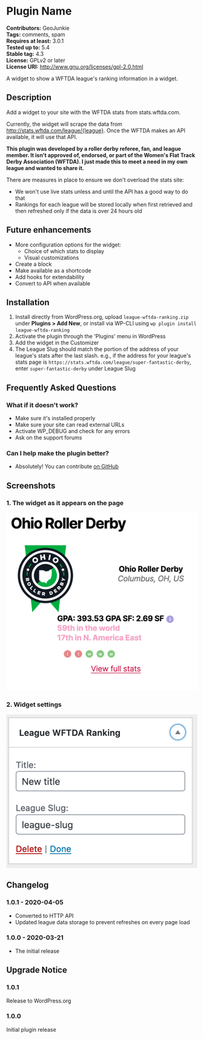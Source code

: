 # Plugin Name 
**Contributors:** GeoJunkie   
**Tags:** comments, spam  
**Requires at least:** 3.0.1  
**Tested up to:** 5.4  
**Stable tag:** 4.3  
**License:** GPLv2 or later  
**License URI:** http://www.gnu.org/licenses/gpl-2.0.html  

A widget to show a WFTDA league's ranking information in a widget.


## Description 

Add a widget to your site with the WFTDA stats from stats.wftda.com.

Currently, the widget will scrape the data from http://stats.wftda.com/league/{league}. Once the WFTDA makes an API available, it will use that API.

**This plugin was developed by a roller derby referee, fan, and league member. It isn't approved of, endorsed, or part of the Women's Flat Track Derby Association (WFTDA). I just made this to meet a need in my own league and wanted to share it.**

There are measures in place to ensure we don't overload the stats site:
 * We won't use live stats unless and until the API has a good way to do that
 * Rankings for each league will be stored locally when first retrieved and then refreshed only if the data is over 24 hours old

## Future enhancements

* More configuration options for the widget:
  * Choice of which stats to display
  * Visual customizations
* Create a block
* Make available as a shortcode
* Add hooks for extendability
* Convert to API when available


## Installation 

1. Install directly from WordPress.org, upload `league-wftda-ranking.zip` under **Plugins > Add New**, or install via WP-CLI using `wp plugin install league-wftda-ranking`
1. Activate the plugin through the 'Plugins' menu in WordPress
1. Add the widget in the Customizer
1. The League Slug should match the portion of the address of your league's stats after the last slash. e.g., if the address for your league's stats page is `https://stats.wftda.com/league/super-fantastic-derby`, enter `super-fantastic-derby` under League Slug


## Frequently Asked Questions 


### What if it doesn't work? 

* Make sure it's installed properly
* Make sure your site can read external URLs
* Activate WP_DEBUG and check for any errors
* Ask on the support forums


### Can I help make the plugin better? 

* Absolutely! You can contribute [on GitHub](https://github.com/GeoJunkie/league-wftda-ranking)


## Screenshots 

### 1. The widget as it appears on the page
![](assets/screenshot-1.png)

### 2. Widget settings
![](assets/screenshot-2.png)



## Changelog 


### 1.0.1 - 2020-04-05 

* Converted to HTTP API
* Updated league data storage to prevent refreshes on every page load


### 1.0.0 - 2020-03-21 

* The initial release 


## Upgrade Notice 


### 1.0.1 
Release to WordPress.org


### 1.0.0 
Initial plugin release

